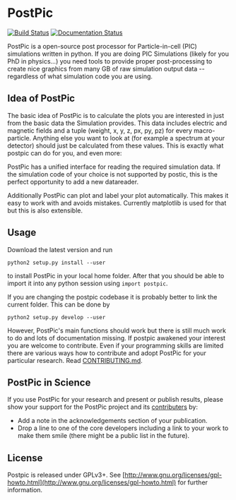 PostPic
=======
[![Build Status](https://travis-ci.org/skuschel/postpic.svg?branch=master)](https://travis-ci.org/skuschel/postpic)
[![Documentation Status](https://readthedocs.org/projects/postpic/badge/?version=latest)](https://readthedocs.org/projects/postpic/?badge=latest)

PostPic is a open-source post processor for Particle-in-cell (PIC) simulations written in python.  If you are doing PIC Simulations (likely for you PhD in physics...) you need tools to provide proper post-processing to create nice graphics from many GB of raw simulation output data -- regardless of what simulation code you are using.

Idea of PostPic
---------------

The basic idea of PostPic is to calculate the plots you are interested in just from the basic data the Simulation provides. This data includes electric and magnetic fields and a tuple (weight, x, y, z, px, py, pz) for every macro-particle. Anything else you want to look at (for example a spectrum at your detector) should just be calculated from these values. This is exactly what postpic can do for you, and even more:

PostPic has a unified interface for reading the required simulation data. If the simulation code of your choice is not supported by postic, this is the perfect opportunity to add a new datareader.

Additionally PostPic can plot and label your plot automatically. This makes it easy to work with and avoids mistakes. Currently matplotlib is used for that but this is also extensible.

Usage
-----

Download the latest version and run

`python2 setup.py install --user`

to install PostPic in your local home folder. After that you should be able to import it into any python session using `import postpic`.

If you are changing the postpic codebase it is probably better to link the current folder. This can be done by

`python2 setup.py develop --user`

However, PostPic's main functions should work but there is still much work to do and lots of documentation missing. If postpic awakened your interest you are welcome to contribute. Even if your programming skills are limited there are various ways how to contribute and adopt PostPic for your particular research. Read [CONTRIBUTING.md](../master/CONTRIBUTING.md).


PostPic in Science
------------------

If you use PostPic for your research and present or publish results, please show your support for the PostPic project and its [contributers](https://github.com/skuschel/postpic/graphs/contributors) by:

  * Add a note in the acknowledgements section of your publication.
  * Drop a line to one of the core developers including a link to your work to make them smile (there might be a public list in the future).

License
-------

Postpic is released under GPLv3+. See [http://www.gnu.org/licenses/gpl-howto.html](http://www.gnu.org/licenses/gpl-howto.html) for further information.
